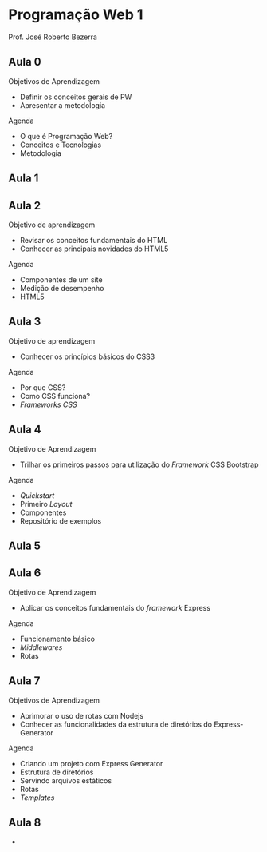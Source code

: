 # Programação Web 1
Prof. José Roberto Bezerra

## Aula 0

Objetivos de Aprendizagem

- Definir os conceitos gerais de PW
- Apresentar a metodologia

Agenda

- O que é Programação Web?
- Conceitos e Tecnologias
- Metodologia

## Aula 1


## Aula 2

Objetivo de aprendizagem
- Revisar os conceitos fundamentais do HTML
- Conhecer as principais novidades do HTML5

Agenda
- Componentes de um site
- Medição de desempenho
- HTML5

## Aula 3

Objetivo de aprendizagem
- Conhecer os princípios básicos do CSS3

Agenda
- Por que CSS?
- Como CSS funciona?
- *Frameworks CSS*

## Aula 4

Objetivo de Aprendizagem
- Trilhar os primeiros passos para utilização do *Framework* CSS Bootstrap

Agenda
- *Quickstart*
- Primeiro *Layout*
- Componentes
- Repositório de exemplos

## Aula 5


## Aula 6

Objetivo de Aprendizagem
- Aplicar os conceitos fundamentais do *framework* Express

Agenda
- Funcionamento básico
- *Middlewares*
- Rotas

## Aula 7

Objetivos de Aprendizagem
- Aprimorar o uso de rotas com Nodejs
- Conhecer as funcionalidades da estrutura de diretórios do Express-Generator

Agenda
- Criando um projeto com Express Generator
- Estrutura de diretórios
- Servindo arquivos estáticos
- Rotas
- *Templates*

## Aula 8

- 
